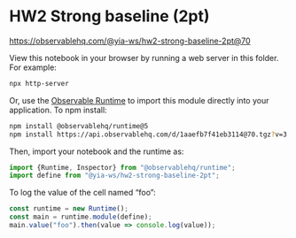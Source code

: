# HW2 Strong baseline (2pt)

https://observablehq.com/@yia-ws/hw2-strong-baseline-2pt@70

View this notebook in your browser by running a web server in this folder. For
example:

~~~sh
npx http-server
~~~

Or, use the [Observable Runtime](https://github.com/observablehq/runtime) to
import this module directly into your application. To npm install:

~~~sh
npm install @observablehq/runtime@5
npm install https://api.observablehq.com/d/1aaefb7f41eb3114@70.tgz?v=3
~~~

Then, import your notebook and the runtime as:

~~~js
import {Runtime, Inspector} from "@observablehq/runtime";
import define from "@yia-ws/hw2-strong-baseline-2pt";
~~~

To log the value of the cell named “foo”:

~~~js
const runtime = new Runtime();
const main = runtime.module(define);
main.value("foo").then(value => console.log(value));
~~~
